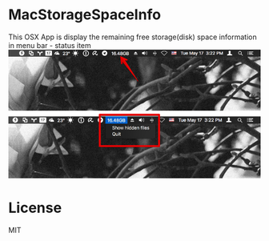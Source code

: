 # MacStorageSpaceInfo
This OSX App is display the remaining free storage(disk) space information in menu bar - status item
![Screen Shot #1](https://github.com/GiwonJang/MacStorageSpaceInfo/blob/master/Docs/ScreenShot1.png)
![Screen Shot #2](https://github.com/GiwonJang/MacStorageSpaceInfo/blob/master/Docs/ScreenShot2.jpg)

# License
MIT
